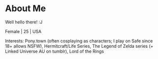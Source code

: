 # About Me

Well hello there! :J

Female | 25 | USA

Interests: Pony.town (often cosplaying as characters; I play on Safe since 18+ allows NSFW), Hermitcraft/Life Series, The Legend of Zelda series (+ Linked Universe AU on tumblr), Lord of the Rings
